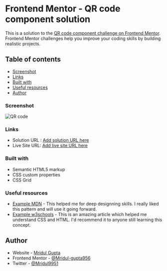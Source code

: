 # Frontend Mentor - QR code component solution

This is a solution to the [QR code component challenge on Frontend Mentor](https://www.frontendmentor.io/challenges/qr-code-component-iux_sIO_H). Frontend Mentor challenges help you improve your coding skills by building realistic projects.

## Table of contents

  - [Screenshot](#screenshot)
  - [Links](#links)
  - [Built with](#built-with)
  - [Useful resources](#useful-resources)
  - [Author](#author)

### Screenshot

![QR code](design/design.png)

### Links

- Solution URL : [Add solution URL here]( https://mridul-gupta956.github.io/QR_Code/)
- Live Site URL: [Add live site URL here](https://your-live-site-url.com)

### Built with

- Semantic HTML5 markup
- CSS custom properties
- CSS Grid

### Useful resources

- [Example MDN](https://developer.mozilla.org/en-US/docs/Web/CSS) - This helped me for deep designning skills. I really liked this pattern and will use it going forward.
- [Example w3schools](https://www.w3schools.com/w3css/) - This is an amazing article which helped me understand CSS and HTML. I'd recommend it to anyone still learning this concept.

## Author

- Website - [Mridul Gupta]( https://mridul-gupta956.github.io/QR_Code/)
- Frontend Mentor - [@Mridul-gupta956](https://www.frontendmentor.io/profile/yourusername)
- Twitter - [@Mridul9951](https://twitter.com/Mridul9951)
